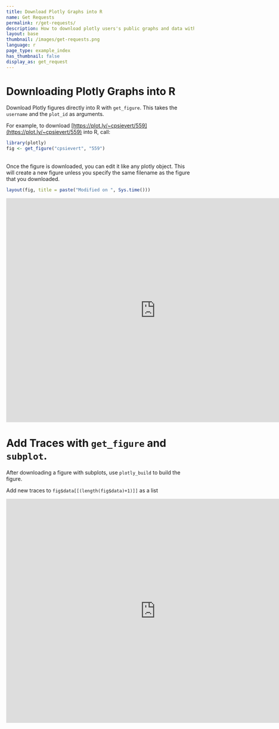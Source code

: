 ```yaml
---
title: Download Plotly Graphs into R
name: Get Requests
permalink: r/get-requests/
description: How to download plotly users's public graphs and data with R.
layout: base
thumbnail: /images/get-requests.png
language: r
page_type: example_index
has_thumbnail: false
display_as: get_request
---
```


# Downloading Plotly Graphs into R



Download Plotly figures directly into R with `get_figure`. This takes the `username` and the `plot_id` as arguments.

For example, to download [https://plot.ly/~cpsievert/559](https://plot.ly/~cpsievert/559) into R, call:


```r
library(plotly)
fig <- get_figure("cpsievert", "559")
```

<br>
Once the figure is downloaded, you can edit it like any plotly object. This will create a new figure unless you specify the same filename as the figure that you downloaded.


```r
layout(fig, title = paste("Modified on ", Sys.time()))
```

<iframe height="600" id="igraph" scrolling="no" seamless="seamless" src="https://plot.ly/~RPlotBot/1937.embed" width="800" frameBorder="0"></iframe>

# Add Traces with `get_figure` and `subplot`.

After downloading a figure with subplots, use `plotly_build` to build the figure. 


Add new traces to `fig$data[[(length(fig$data)+1)]]` as a list
<iframe height="600" id="igraph" scrolling="no" seamless="seamless" src="https://plot.ly/~RPlotBot/1935.embed" width="800" frameBorder="0"></iframe>
